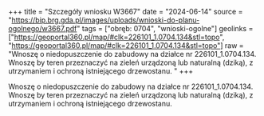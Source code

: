 +++
title = "Szczegóły wniosku W3667"
date = "2024-06-14"
source = "https://bip.brg.gda.pl/images/uploads/wnioski-do-planu-ogolnego/w3667.pdf"
tags = ["obręb: 0704", "wnioski-ogolne"]
geolinks = ["https://geoportal360.pl/map/#clk=226101_1.0704.134&stl=topo", "https://geoportal360.pl/map/#clk=226101_1.0704.134&stl=topo"]
raw = "Wnoszę o niedopuszczenie do zabudowy na działce nr 226101_1.0704.134. Wnoszę by teren przeznaczyć na zieleń urządzoną lub naturalną (dziką), z utrzymaniem i ochroną istniejącego drzewostanu. "
+++

Wnoszę o niedopuszczenie do zabudowy na działce nr 226101_1.0704.134. Wnoszę
by teren przeznaczyć na zieleń urządzoną lub naturalną (dziką), z utrzymaniem i ochroną
istniejącego drzewostanu.



